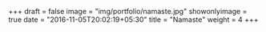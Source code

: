 +++
draft = false
image = "img/portfolio/namaste.jpg"
showonlyimage = true
date = "2016-11-05T20:02:19+05:30"
title = "Namaste"
weight = 4
+++
